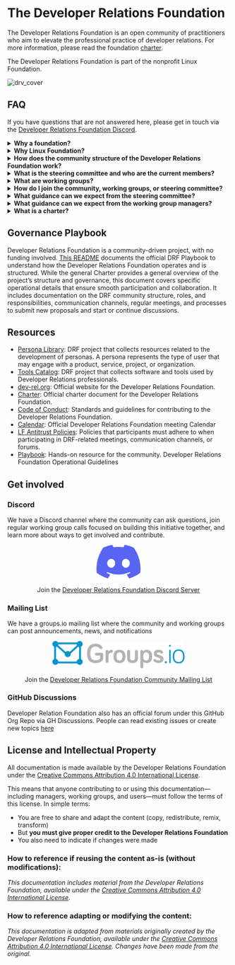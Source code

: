 # The Developer Relations Foundation

The Developer Relations Foundation is an open community of practitioners who aim to elevate the professional practice of developer relations. For more information, please read the foundation [charter][charter].

The Developer Relations Foundation is part of the nonprofit Linux Foundation.

![drv_cover](https://github.com/user-attachments/assets/ac638503-6b23-44eb-ac68-e76542be671c)


## FAQ

If you have questions that are not answered here, please get in touch via the [Developer Relations Foundation Discord][discord].

<details>
  <summary>
    <strong>Why a foundation?</strong>
  </summary><br />

  The major benefit of a foundation is that it promotes participatory governance, preventing any single company from monopolizing a collaborative project. Specifically, a foundation ensures:

  - Community-driven Governance: Projects are managed by the community for the community, with contributions reviewed and accepted based on merit.

  - Open Source: Contributors can use the project's resources without fearing sudden changes in licensing or direction.

  - Impartiality: contributions to the content and direction are accepted based on their community value, regardless of their impact on any particular vendor.

  This initiative stems from a shared passion for DevRel and the recognition that the profession faces persistent challenges, such as a lack of clarity and difficulty in measuring impact. Despite significant growth in resources and organizations addressing these issues, these resources are fragmented. Our goal is to create an inclusive, community-driven entity that formally defines DevRel practices, addresses common challenges with best-in-practice resources, and attracts both individuals and organizations’ decision-makers. A foundation aims to be a trusted, credible, and expert resource, similar to professional bodies in other fields, providing training, certification, continuing education, and advocacy.
</details>

<details>
  <summary>
    <strong>Why Linux Foundation?</strong>
  </summary><br />

  This collaborative project has been hosted as a [community project][community project], with no funding involved. This means taking advantage of the governance structure, project management staff, and back-end resources that the Linux Foundation (LF) provides to all hosted projects under an unfunded model, to ensure long-term sustainability. Developer Relations Foundation is part of the LF project series, as a [non-profit 501(c)(6)](https://donorbox.org/nonprofit-blog/501c3-vs-501c6). Examples of these projects include [SPDX](https://spdx.dev/) (SBOM Standard), FOSSology, and [CHAOSS](https://chaoss.community/governance/).

  The major benefit of hosting with the LF is that it offers recognized global credibility. Specifically, the LF ensures:

  - **DevRel value outside DevRel**: Being part of a renowned and large open source foundation like the Linux Foundation enhances the project's credibility within the DevRel community and among external stakeholders and decision-makers. This recognition elevates DevRel's visibility and perceived value as a profession, demonstrating its importance and impact beyond industry peers.

  - **Level Playing Field**: Ensuring that no single company in the ecosystem can exert undue control over the project by owning the trademark.

  - **Licensing Integrity**: Protecting the licensing integrity of the collaborative project, as detailed in this [LF blog post][LF blog post].

  The LF allows individual contributors to retain copyright ownership of their contributions while providing an open source license, reflected through the Developer Certificate of Origin sign-off process.
  
  We also chose the LF to avoid reinventing the wheel. Creating something new requires tools, infrastructure, and, ideally, a lightweight process to get started and make the initiative resilient.
</details>

<details>
  <summary>
    <strong>How does the community structure of the Developer Relations Foundation work?</strong>
  </summary><br />
  
   The DevRel Foundation operates through two key structures: the Steering Committee, which provides oversight and strategic direction for the Foundation, and the Working Groups, which drive the Foundation's projects. These groups are coordinated by WG managers, and activity direction relies on active community participation (called working group participants). For more details, please see our [governance playbook][Playbook].
</details>

<details>
  <summary>
    <strong>What is the steering committee and who are the current members?</strong>
  </summary><br />
  
   The Steering Committee provides oversight for the entire open collaborative project as defined in the Developer Relations Foundation [Charter][charter]. The current Steering Committee members are [listed here][steering-committee]
</details>

<details>
  <summary>
    <strong>What are working groups?</strong>
  </summary><br />
  
   Working groups are volunteer-led teams within the Developer Relations Foundation that focus on specific DevRel topics or challenges. They collaborate to create open-source resources, best practices, and frameworks to support the DevRel community. Anyone can join and contribute. 

   You can view current working groups and learn how to get involved [here][working-groups].
</details>

<details>
  <summary>
    <strong>How do I join the community, working groups, or steering committee?</strong>
  </summary><br />
  
   There are numerous ways to get involved in the Developer Relations Foundation. [Join us here][join-us].
</details>

<details>
  <summary>
    <strong>What guidance can we expect from the steering committee?</strong>
  </summary><br />

  The Steering Committee provides expectations, timelines, tools, and regular check-ins for group leads. In addition, we’ll be available via the [Discord community](https://discord.com/channels/1255563562449899573/1286611262989533255) for questions as they arise.
</details>

<details>
  <summary>
    <strong>What guidance can we expect from the working group managers?</strong>
  </summary><br />
  
   A Working Group Manager is a leadership position within working groups responsible for keeping the group focused, organized, and moving forward. They help create an environment where all working group participants can share ideas, co-create meaningful outputs, and make an impact in the DevRel ecosystem. If you are interested in becoming a WG manager, please learn more at the DRF [Join us here][join-us] page.
</details>

<details>
     <summary>
    <strong>What is a charter?</strong>
  </summary><br />
  
  The purpose of having a charter for the Developer Relations Foundation is to help people understand its mission and scope. The DevRel Foundation [Charter][charter] is a living document, allowing the community to propose changes and updates as the project evolves.
</details>

## Governance Playbook

Developer Relations Foundation is a community-driven project, with no funding involved. [This README](https://github.com/DevRel-Foundation/governance/blob/main/README.md) documents the official DRF Playbook to understand how the Developer Relations Foundation operates and is structured. While the general Charter provides a general overview of the project’s structure and governance, this document covers specific operational details that ensure smooth participation and collaboration. It includes documentation on the DRF community structure, roles, and responsibilities, communication channels, regular meetings, and processes to submit new proposals and start or continue discussions.
  
## Resources


* [Persona Library][persona]: DRF project that collects resources related to the development of personas. A persona represents the type of user that may engage with a product, service, project, or organization. 
* [Tools Catalog][tools]: DRF project that collects software and tools used by Developer Relations professionals.
* [dev-rel.org](https://dev-rel.org): Official website for the Developer Relations Foundation.
* [Charter][charter]: Official charter document for the Developer Relations Foundation.
* [Code of Conduct][Code of Conduct]: Standards and guidelines for contributing to the Developer Relations Foundation.
* [Calendar][calendar]: Official Developer Relations Foundation meeting Calendar
* [LF Antitrust Policies][LF Antitrust Policies]: Policies that participants must adhere to when participating in DRF-related meetings, communication channels, or forums.
* [Playbook][Playbook]: Hands-on resource for the community. Developer Relations Foundation Operational Guidelines

## Get involved

### Discord

We have a Discord channel where the community can ask questions, join regular working group calls focused on building this initiative together, and learn more about ways to get involved and contribute.

<p align="center">
  <a href="https://discord.gg/ukMnmFjw43">
    <img src="images/discord.svg" width="100" alt="Join the Developer Relations Foundation Discord" />
  <a>
</p>
<p align="center">
  Join the <a href="https://discord.gg/ukMnmFjw43">Developer Relations Foundation Discord Server</a>
</p>


### Mailing List
We have a groups.io mailing list where the community and working groups can post announcements, news, and notifications


<p align="center">
  <a href="https://lists.dev-rel.org/g/community">
    <img src="images/groupsio.png" width="300" alt="Join the Developer Relations Foundation Community Mailing List" />
  <a>
</p>
<p align="center">
  Join the <a href="https://lists.dev-rel.org/g/community">Developer Relations Foundation Community Mailing List</a>
</p>

### GitHub Discussions

Developer Relation Foundation also has an official forum under this GitHub Org Repo via GH Discussions. People can read existing issues or create new topics [here](https://github.com/DevRel-Foundation/governance/discussions)

## License and Intellectual Property

All documentation is made available by the Developer Relations Foundation under the [Creative Commons Attribution 4.0 International License](http://creativecommons.org/licenses/by/4.0/).

This means that anyone contributing to or using this documentation—including managers, working groups, and users—must follow the terms of this license. In simple terms:

- You are free to share and adapt the content (copy, redistribute, remix, transform)
- But **you must give proper credit to the Developer Relations Foundation**
- You also need to indicate if changes were made

### How to reference if reusing the content as-is (without modifications):

*This documentation includes material from the Developer Relations Foundation, available under the [Creative Commons Attribution 4.0 International License](http://creativecommons.org/licenses/by/4.0/).*

### How to reference adapting or modifying the content:

*This documentation is adapted from materials originally created by the Developer Relations Foundation, available under the [Creative Commons Attribution 4.0 International License](http://creativecommons.org/licenses/by/4.0/). Changes have been made from the original.*






[charter]: https://github.com/DevRel-Foundation/governance/blob/main/Technical_Charter.adoc
[calendar]:https://lists.dev-rel.org/g/community/calendar
[discord]: https://discord.gg/ukMnmFjw43
[contact-form]: https://bit.ly/3RwwhQ1
[LF Antitrust Policies]: https://www.linuxfoundation.org/legal/antitrust-policy
[LF blog post]: https://www.linuxfoundation.org/blog/how-open-source-foundations-protect-the-licensing-integrity-of-open-source-projects
[community project]: https://www.linuxfoundation.org/projects/hosting
[Code of Conduct]: https://github.com/DevRel-Foundation/governance/blob/main/code_of_conduct.md
[join-us]: https://dev-rel.org/join-us
[Playbook]:https://github.com/DevRel-Foundation/governance?tab=readme-ov-file#developer-relations-foundation-governance-playbook
[steering-committee]: https://dev-rel.org/about/steering-committee
[survey]: https://docs.google.com/forms/d/e/1FAIpQLSd1_z1JP7VTOAt6FQBcG7iwHSXFX6JbgRnVtk7WuVBBAMXHmg/viewform
[working-groups]:https://dev-rel.org/about/working-groups
[persona]:https://github.com/DevRel-Foundation/persona-library
[tools]:https://github.com/DevRel-Foundation/tools-catalog
[events]:https://github.com/DevRel-Foundation/events-directory
[metrics]:https://github.com/DevRel-Foundation/metrics-index
[maturity-model]:https://github.com/DevRel-Foundation/devrel-maturity-model

